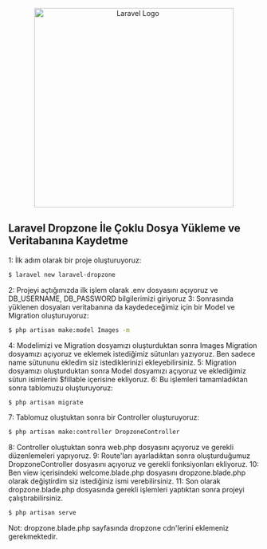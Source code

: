 <p align="center"><a href="https://laravel.com" target="_blank"><img src="https://raw.githubusercontent.com/laravel/art/master/logo-lockup/5%20SVG/2%20CMYK/1%20Full%20Color/laravel-logolockup-cmyk-red.svg" width="400" alt="Laravel Logo"></a></p>

## Laravel Dropzone İle Çoklu Dosya Yükleme ve Veritabanına Kaydetme

1: İlk adım olarak bir proje oluşturuyoruz:

```bash
$ laravel new laravel-dropzone
```

2: Projeyi açtığımızda ilk işlem olarak .env dosyasını açıyoruz ve DB_USERNAME, DB_PASSWORD bilgilerimizi giriyoruz
3: Sonrasında yüklenen dosyaları veritabanına da kaydedeceğimiz için bir Model ve Migration oluşturuyoruz:

```bash
$ php artisan make:model Images -m
```

4: Modelimizi ve Migration dosyamızı oluşturduktan sonra Images Migration dosyamızı açıyoruz ve eklemek istediğimiz sütunları yazıyoruz.
Ben sadece name sütununu ekledim siz istediklerinizi ekleyebilirsiniz.
5: Migration dosyamızı oluşturduktan sonra Model dosyamızı açıyoruz ve eklediğimiz sütun isimlerini $fillable içerisine ekliyoruz.
6: Bu işlemleri tamamladıktan sonra tablomuzu oluşturuyoruz:

```bash
$ php artisan migrate
```

7: Tablomuz oluştuktan sonra bir Controller oluşturuyoruz:

```bash
$ php artisan make:controller DropzoneController
```

8: Controller oluştuktan sonra web.php dosyasını açıyoruz ve gerekli düzenlemeleri yapıyoruz.
9: Route'ları ayarladıktan sonra oluşturduğumuz DropzoneController dosyasını açıyoruz ve gerekli fonksiyonları ekliyoruz.
10: Ben view içerisindeki welcome.blade.php dosyasını dropzone.blade.php olarak değiştirdim siz istediğiniz ismi verebilirsiniz.
11: Son olarak dropzone.blade.php dosyasında gerekli işlemleri yaptıktan sonra projeyi çalıştırabilirsiniz.

```bash
$ php artisan serve
```

Not: dropzone.blade.php sayfasında dropzone cdn'lerini eklemeniz gerekmektedir.
